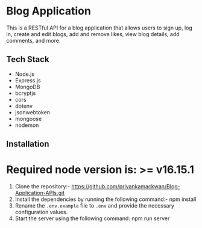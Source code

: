 # Blog Application
This is a RESTful API for a blog application that allows users to sign up, log in, create and edit blogs, add and remove likes, view blog details, add comments, and more.
## Tech Stack
- Node.js
- Express.js
- MongoDB
- bcryptjs
- cors
- dotenv
- jsonwebtoken
- mongoose
- nodemon
## Installation
# Required node version is: >= v16.15.1
1. Clone the repository:- https://github.com/priyankamackwan/Blog-Application-APIs.git
2. Install the dependencies by running the following command:- npm install
3. Rename the `.env.example` file to `.env` and provide the necessary configuration values.
4. Start the server using the following command: npm run server
